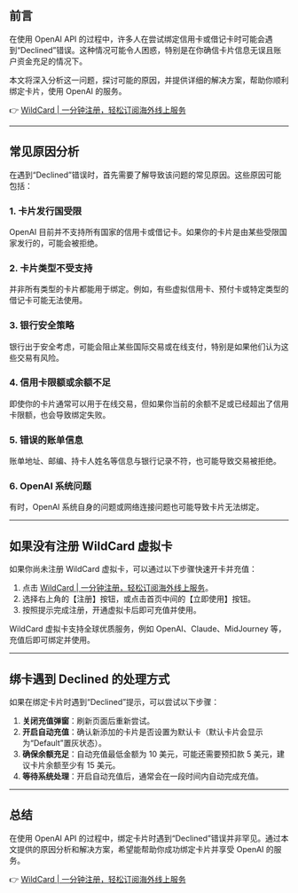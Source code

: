 ## 前言

在使用 OpenAI API 的过程中，许多人在尝试绑定信用卡或借记卡时可能会遇到“Declined”错误。这种情况可能令人困惑，特别是在你确信卡片信息无误且账户资金充足的情况下。

本文将深入分析这一问题，探讨可能的原因，并提供详细的解决方案，帮助你顺利绑定卡片，使用 OpenAI 的服务。

👉 [WildCard | 一分钟注册，轻松订阅海外线上服务](https://bit.ly/bewildcard)

---

## 常见原因分析

在遇到“Declined”错误时，首先需要了解导致该问题的常见原因。这些原因可能包括：

### 1. 卡片发行国受限

OpenAI 目前并不支持所有国家的信用卡或借记卡。如果你的卡片是由某些受限国家发行的，可能会被拒绝。

### 2. 卡片类型不受支持

并非所有类型的卡片都能用于绑定。例如，有些虚拟信用卡、预付卡或特定类型的借记卡可能无法使用。

### 3. 银行安全策略

银行出于安全考虑，可能会阻止某些国际交易或在线支付，特别是如果他们认为这些交易有风险。

### 4. 信用卡限额或余额不足

即使你的卡片通常可以用于在线交易，但如果你当前的余额不足或已经超出了信用卡限额，也会导致绑定失败。

### 5. 错误的账单信息

账单地址、邮编、持卡人姓名等信息与银行记录不符，也可能导致交易被拒绝。

### 6. OpenAI 系统问题

有时，OpenAI 系统自身的问题或网络连接问题也可能导致卡片无法绑定。

---

## 如果没有注册 WildCard 虚拟卡

如果你尚未注册 WildCard 虚拟卡，可以通过以下步骤快速开卡并充值：

1. 点击 [WildCard | 一分钟注册，轻松订阅海外线上服务](https://bit.ly/bewildcard)。
2. 选择右上角的【注册】按钮，或点击首页中间的【立即使用】按钮。
3. 按照提示完成注册，开通虚拟卡后即可充值并使用。

WildCard 虚拟卡支持全球优质服务，例如 OpenAI、Claude、MidJourney 等，充值后即可绑定并使用。

---

## 绑卡遇到 Declined 的处理方式

如果在绑定卡片时遇到“Declined”提示，可以尝试以下步骤：

1. **关闭充值弹窗**：刷新页面后重新尝试。
2. **开启自动充值**：确认新添加的卡片是否设置为默认卡（默认卡片会显示为“Default”置灰状态）。
3. **确保余额充足**：自动充值最低金额为 10 美元，可能还需要预扣款 5 美元，建议卡片余额至少有 15 美元。
4. **等待系统处理**：开启自动充值后，通常会在一段时间内自动完成充值。

---

## 总结

在使用 OpenAI API 的过程中，绑定卡片时遇到“Declined”错误并非罕见。通过本文提供的原因分析和解决方案，希望能帮助你成功绑定卡片并享受 OpenAI 的服务。

👉 [WildCard | 一分钟注册，轻松订阅海外线上服务](https://bit.ly/bewildcard)